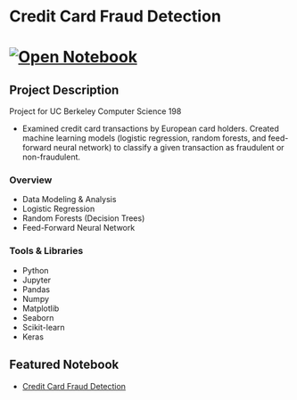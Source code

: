 # Credit Card Fraud Detection 
# [![Open Notebook](https://img.shields.io/badge/Jupyter-Open_Notebook-blue?logo=Jupyter)](https://dpghazi.github.io/projects/credit-card-fraud-detection.html)

## Project Description
Project for UC Berkeley Computer Science 198 
- Examined credit card transactions by European card holders. Created machine learning
models (logistic regression, random forests, and feed-forward neural network) to classify a given
transaction as fraudulent or non-fraudulent.

### Overview
  - Data Modeling & Analysis
  - Logistic Regression
  - Random Forests (Decision Trees)
  - Feed-Forward Neural Network

### Tools & Libraries
* Python
* Jupyter
* Pandas
* Numpy
* Matplotlib
* Seaborn
* Scikit-learn
* Keras

## Featured Notebook
* [Credit Card Fraud Detection](https://dpghazi.github.io/projects/credit-card-fraud-detection.html)
